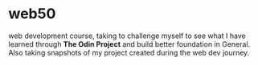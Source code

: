 # web50
web development course, taking to challenge myself to see what I have learned through **The Odin Project** and build better foundation in General.
Also taking snapshots of my project created during the web dev journey. 